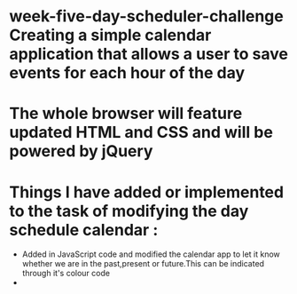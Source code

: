 # week-five-day-scheduler-challenge Creating a simple calendar application that allows a user to save events for each hour of the day
# The whole browser will feature updated HTML and CSS and will be powered by jQuery

# Things I have added or implemented to the task of modifying the day schedule calendar : 

- Added in JavaScript code and modified the calendar app to let it know whether we are in the past,present or future.This can be indicated through it's colour code
- 